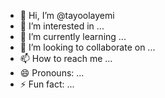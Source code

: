 - 👋 Hi, I’m @tayoolayemi
- 👀 I’m interested in ...
- 🌱 I’m currently learning ...
- 💞️ I’m looking to collaborate on ...
- 📫 How to reach me ...
- 😄 Pronouns: ...
- ⚡ Fun fact: ...

<!---
tayoolayemi/tayoolayemi is a ✨ special ✨ repository because its `README.md` (this file) appears on your GitHub profile.
You can click the Preview link to take a look at your changes.
--->
